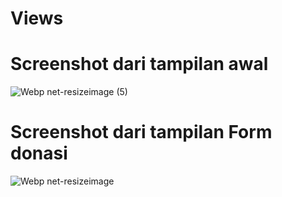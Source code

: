 # Views

# Screenshot dari tampilan awal 
![Webp net-resizeimage (5)](https://user-images.githubusercontent.com/43690617/66814939-a031df80-ef61-11e9-914b-b851e0cb0e1e.jpg)


# Screenshot dari tampilan Form donasi
![Webp net-resizeimage](https://user-images.githubusercontent.com/43690617/66814285-8c39ae00-ef60-11e9-8650-e41a9ba75c4f.jpg)





